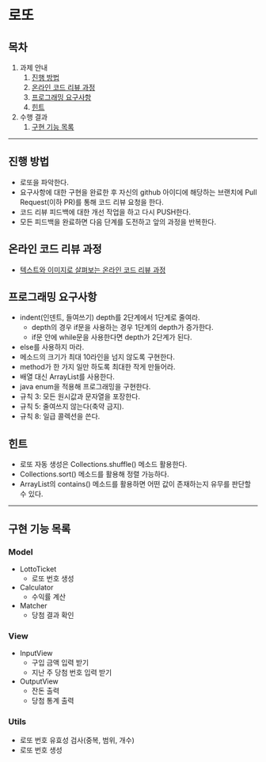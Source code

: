 # 로또

## 목차

1. 과제 안내
    1. [진행 방법](#진행-방법)
    2. [온라인 코드 리뷰 과정](#온라인-코드-리뷰-과정)
    3. [프로그래밍 요구사항](#프로그래밍-요구사항)
    4. [힌트](#힌트)
2. 수행 결과
    1. [구현 기능 목록](#구현-기능-목록)
    <!-- 2. [프로그램 실행 화면](#프로그램-실행-화면) -->

---

## 진행 방법

* 로또을 파악한다.
* 요구사항에 대한 구현을 완료한 후 자신의 github 아이디에 해당하는 브랜치에 Pull Request(이하 PR)를 통해 코드 리뷰 요청을 한다.
* 코드 리뷰 피드백에 대한 개선 작업을 하고 다시 PUSH한다.
* 모든 피드백을 완료하면 다음 단계를 도전하고 앞의 과정을 반복한다.

## 온라인 코드 리뷰 과정

* [텍스트와 이미지로 살펴보는 온라인 코드 리뷰 과정](https://github.com/next-step/nextstep-docs/tree/master/codereview)

## 프로그래밍 요구사항

* indent(인덴트, 들여쓰기) depth를 2단계에서 1단계로 줄여라.
  * depth의 경우 if문을 사용하는 경우 1단계의 depth가 증가한다.
  * if문 안에 while문을 사용한다면 depth가 2단계가 된다.
* else를 사용하지 마라.
* 메소드의 크기가 최대 10라인을 넘지 않도록 구현한다.
* method가 한 가지 일만 하도록 최대한 작게 만들어라.
* 배열 대신 ArrayList를 사용한다.
* java enum을 적용해 프로그래밍을 구현한다.
* 규칙 3: 모든 원시값과 문자열을 포장한다.
* 규칙 5: 줄여쓰지 않는다(축약 금지).
* 규칙 8: 일급 콜렉션을 쓴다.

## 힌트

* 로또 자동 생성은 Collections.shuffle() 메소드 활용한다.
* Collections.sort() 메소드를 활용해 정렬 가능하다.
* ArrayList의 contains() 메소드를 활용하면 어떤 값이 존재하는지 유무를 판단할 수 있다.

---

## 구현 기능 목록

### Model

* LottoTicket
  * 로또 번호 생성
* Calculator
  * 수익률 계산
* Matcher
  * 당첨 결과 확인

### View

* InputView
  * 구입 금액 입력 받기
  * 지난 주 당첨 번호 입력 받기
* OutputView
  * 잔돈 출력
  * 당첨 통계 출력

### Utils

* 로또 번호 유효성 검사(중복, 범위, 개수)
* 로또 번호 생성
